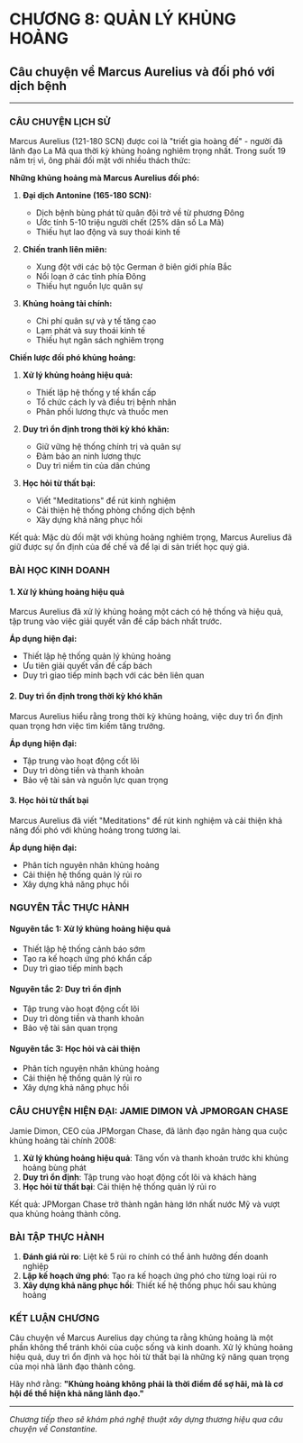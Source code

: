 # CHƯƠNG 8: QUẢN LÝ KHỦNG HOẢNG
## Câu chuyện về Marcus Aurelius và đối phó với dịch bệnh

---

### CÂU CHUYỆN LỊCH SỬ

Marcus Aurelius (121-180 SCN) được coi là "triết gia hoàng đế" - người đã lãnh đạo La Mã qua thời kỳ khủng hoảng nghiêm trọng nhất. Trong suốt 19 năm trị vì, ông phải đối mặt với nhiều thách thức:

**Những khủng hoảng mà Marcus Aurelius đối phó:**

1. **Đại dịch Antonine (165-180 SCN):**
   - Dịch bệnh bùng phát từ quân đội trở về từ phương Đông
   - Ước tính 5-10 triệu người chết (25% dân số La Mã)
   - Thiếu hụt lao động và suy thoái kinh tế

2. **Chiến tranh liên miên:**
   - Xung đột với các bộ tộc German ở biên giới phía Bắc
   - Nổi loạn ở các tỉnh phía Đông
   - Thiếu hụt nguồn lực quân sự

3. **Khủng hoảng tài chính:**
   - Chi phí quân sự và y tế tăng cao
   - Lạm phát và suy thoái kinh tế
   - Thiếu hụt ngân sách nghiêm trọng

**Chiến lược đối phó khủng hoảng:**

1. **Xử lý khủng hoảng hiệu quả:**
   - Thiết lập hệ thống y tế khẩn cấp
   - Tổ chức cách ly và điều trị bệnh nhân
   - Phân phối lương thực và thuốc men

2. **Duy trì ổn định trong thời kỳ khó khăn:**
   - Giữ vững hệ thống chính trị và quân sự
   - Đảm bảo an ninh lương thực
   - Duy trì niềm tin của dân chúng

3. **Học hỏi từ thất bại:**
   - Viết "Meditations" để rút kinh nghiệm
   - Cải thiện hệ thống phòng chống dịch bệnh
   - Xây dựng khả năng phục hồi

Kết quả: Mặc dù đối mặt với khủng hoảng nghiêm trọng, Marcus Aurelius đã giữ được sự ổn định của đế chế và để lại di sản triết học quý giá.

### BÀI HỌC KINH DOANH

#### 1. Xử lý khủng hoảng hiệu quả

Marcus Aurelius đã xử lý khủng hoảng một cách có hệ thống và hiệu quả, tập trung vào việc giải quyết vấn đề cấp bách nhất trước.

**Áp dụng hiện đại:**
- Thiết lập hệ thống quản lý khủng hoảng
- Ưu tiên giải quyết vấn đề cấp bách
- Duy trì giao tiếp minh bạch với các bên liên quan

#### 2. Duy trì ổn định trong thời kỳ khó khăn

Marcus Aurelius hiểu rằng trong thời kỳ khủng hoảng, việc duy trì ổn định quan trọng hơn việc tìm kiếm tăng trưởng.

**Áp dụng hiện đại:**
- Tập trung vào hoạt động cốt lõi
- Duy trì dòng tiền và thanh khoản
- Bảo vệ tài sản và nguồn lực quan trọng

#### 3. Học hỏi từ thất bại

Marcus Aurelius đã viết "Meditations" để rút kinh nghiệm và cải thiện khả năng đối phó với khủng hoảng trong tương lai.

**Áp dụng hiện đại:**
- Phân tích nguyên nhân khủng hoảng
- Cải thiện hệ thống quản lý rủi ro
- Xây dựng khả năng phục hồi

### NGUYÊN TẮC THỰC HÀNH

#### Nguyên tắc 1: Xử lý khủng hoảng hiệu quả
- Thiết lập hệ thống cảnh báo sớm
- Tạo ra kế hoạch ứng phó khẩn cấp
- Duy trì giao tiếp minh bạch

#### Nguyên tắc 2: Duy trì ổn định
- Tập trung vào hoạt động cốt lõi
- Duy trì dòng tiền và thanh khoản
- Bảo vệ tài sản quan trọng

#### Nguyên tắc 3: Học hỏi và cải thiện
- Phân tích nguyên nhân khủng hoảng
- Cải thiện hệ thống quản lý rủi ro
- Xây dựng khả năng phục hồi

### CÂU CHUYỆN HIỆN ĐẠI: JAMIE DIMON VÀ JPMORGAN CHASE

Jamie Dimon, CEO của JPMorgan Chase, đã lãnh đạo ngân hàng qua cuộc khủng hoảng tài chính 2008:

1. **Xử lý khủng hoảng hiệu quả**: Tăng vốn và thanh khoản trước khi khủng hoảng bùng phát
2. **Duy trì ổn định**: Tập trung vào hoạt động cốt lõi và khách hàng
3. **Học hỏi từ thất bại**: Cải thiện hệ thống quản lý rủi ro

Kết quả: JPMorgan Chase trở thành ngân hàng lớn nhất nước Mỹ và vượt qua khủng hoảng thành công.

### BÀI TẬP THỰC HÀNH

1. **Đánh giá rủi ro**: Liệt kê 5 rủi ro chính có thể ảnh hưởng đến doanh nghiệp
2. **Lập kế hoạch ứng phó**: Tạo ra kế hoạch ứng phó cho từng loại rủi ro
3. **Xây dựng khả năng phục hồi**: Thiết kế hệ thống phục hồi sau khủng hoảng

### KẾT LUẬN CHƯƠNG

Câu chuyện về Marcus Aurelius dạy chúng ta rằng khủng hoảng là một phần không thể tránh khỏi của cuộc sống và kinh doanh. Xử lý khủng hoảng hiệu quả, duy trì ổn định và học hỏi từ thất bại là những kỹ năng quan trọng của mọi nhà lãnh đạo thành công.

Hãy nhớ rằng: **"Khủng hoảng không phải là thời điểm để sợ hãi, mà là cơ hội để thể hiện khả năng lãnh đạo."**

---

*Chương tiếp theo sẽ khám phá nghệ thuật xây dựng thương hiệu qua câu chuyện về Constantine.* 